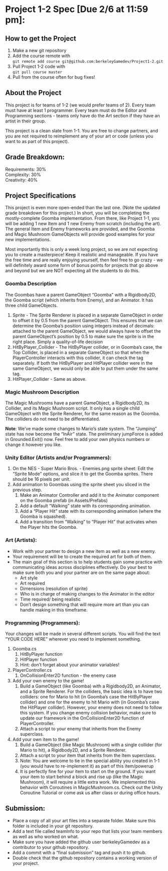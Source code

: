 # Project 1-2 Spec [Due 2/6 at 11:59 pm]:   
## How to get the Project 
1. Make a new git repository
2. Add the course remote with  
  ```git remote add course git@github.com:berkeleyGamedev/Project1-2.git```
3. Pull Project 1-2 code with   
  ```git pull course master```
4. Pull from the course often for bug fixes!

## About the Project
This project is for teams of 1-2 (we would prefer teams of 2). Every team must have at least 1 programmer. Every team must do the Editor and Programming sections - teams only have do the Art section if they have an artist in their group.

This project is a clean slate from 1-1. You are free to change partners, and you are not required to reimplement any of your art or code (unless you want to as part of this project).

## Grade Breakdown:
Requirements: 30%  
Complexity: 30%  
Creativity: 40%    
	
## Project Specifications	
This project is even more open-ended than the last one. (Note the updated grade breakdown for this project.) In short, you will be completing the mostly-complete Goomba implementation. From there, like Project 1-1, you will be adding 1 new Item and 1 new Enemy from scratch (including the art). The general Item and Enemy frameworks are provided, and the Goomba and Magic Mushroom GameObjects will provide good examples for your new implementations. 

Most importantly this is only a week long project, so we are not expecting you to create a masterpiece! Keep it realistic and manageable. If you have the free time and are really enjoying yourself, then feel free to go crazy - we will definitely award some form of bonus points for projects that go above and beyond but we are NOT expecting all the students to do this.

### Goomba Description
The Goombas have a parent GameObject “Goomba” with a Rigidbody2D, the Goomba script (which inherits from Enemy), and an Animator. It has three child GameObjects.
  1. Sprite - The Sprite Renderer is placed in a separate GameObject in order to offset it by 0.5 from the parent GameObject. This ensures that we can determine the Goomba’s position using integers instead of decimals: attached to the parent GameObject, we would always have to offset the parent GameObject’s position by 0.5 to make sure the sprite is in the right place. Simply a quality-of-life decision
  2. HitByPlayer_Collider - The HitByPlayer collider, or in Goomba’s case, the Top Collider, is placed in a separate GameObject so that when the PlayerController interacts with this collider, it can check the tag separately. If both the HitByPlayer and HitPlayer collider were in the same GameObject, we would only be able to put them under the same tag.
  3. HitPlayer_Collider - Same as above.

### Magic Mushroom Description
The Magic Mushrooms have a parent GameObject, a Rigidbody2D, its Collider, and its Magic Mushroom script. It only has a single child GameObject with the Sprite Renderer, for the same reason as the Goomba. The colliders do not need to be differentiated. 

**Note**: We’ve made some changes to Mario’s state system. The “Jumping” state has now become the “InAir” state. The preliminary jumpForce is added in Grounded.Exit() now. Feel free to add your own physics numbers or change it however you like. 

### Unity Editor (Artists and/or Programmers):
1. On the NES - Super Mario Bros. - Enemies.png sprite sheet: Edit the “Sprite Mode” options, and slice it to get the Goomba sprites. There should be 16 pixels per unit.
2. Add animation to Goombas using the sprite sheet you sliced in the previous step.  
   1. Make an Animator Controller and add it to the Animator component on the Goomba prefab (in Assets/Prefabs)
   2. Add a default “Walking” state with its corresponding animation.
   3. Add a “Player Hit” state with its corresponding animation (where the Goomba is squashed).
   4. Add a transition from “Walking” to “Player Hit” that activates when the Player hits the Goomba. 

### Art (Artists):
* Work with your partner to design a new item as well as a new enemy.
* Your requirement will be to create the required art for both of them.
* The main goal of this section is to help students gain some practice with communicating ideas across disciplines effectively. Do your best to make sure both you and your partner are on the same page about:
  * Art style
  * Art required
  * Dimensions (resolution of sprite)
  * Who is in charge of making changes to the Animator in the editor
  * Time required/ being realistic
  * Don’t design something that will require more art than you can handle making in this timeframe. 

### Programming (Programmers):
Your changes will be made in several different scripts. You will find the text “YOUR CODE HERE” wherever you need to implement something.
1. Goomba.cs
   1. HitByPlayer function
   2. HitPlayer function
   3. Hint: don’t forget about your animator variables!
2. PlayerController.cs
   1. OnCollisionEnter2D function - the enemy case
3. Add your own enemy to the game!
   1. Build a GameObject (like Goomba) with a Rigidbody2D, an Animator, and a Sprite Renderer. For the colliders, the basic idea is to have two colliders: one for Mario to hit (in Goomba’s case the HitByPlayer collider) and one for the enemy to hit Mario with (in Goomba’s case the HitPlayer collider). However, your enemy does not need to follow this system. If you change enemy collision behavior, make sure to update our framework in the OnCollisionEnter2D function of PlayerController.
   2. Attach a script to your enemy that inherits from the Enemy superclass. 
1. Add your own item to the game!
   1. Build a GameObject (like Magic Mushroom) with a single collider (for Mario to hit), a Rigidbody2D, and a Sprite Renderer.
   2. Attach a script to your item that inherits from the Item superclass.
   3. Note: You are welcome to tie in the special ability you created in 1-1 (you would have to re-implement it) as part of this item/powerup
   4. It is perfectly fine for your item to start on the ground. If you want your item to start behind a block and rise up (like the Magic Mushroom), it will require a little extra work. We implemented this behavior with Coroutines in MagicMushroom.cs. Check out the Unity Coroutine Tutorial or come ask us after class or during office hours. 

## Submission:
* Place a copy of all your art files into a separate folder. Make sure this folder is included in your git repository.
* Add a text file called teamInfo to your repo that lists your team members as well as who worked on what.
* Make sure you have added the github user berkeleyGamedev as a contributor to your github repository.
* Add a commit with a “final submission” tag and push it to github.
* Double check that the github repository contains a working version of your project.